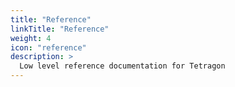 ```yaml
---
title: "Reference"
linkTitle: "Reference"
weight: 4
icon: "reference"
description: >
  Low level reference documentation for Tetragon
---
```

